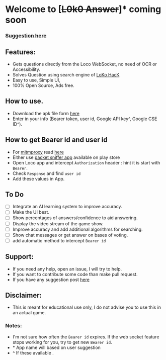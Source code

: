 # Welcome to [~~L0k0 Answer~~]\* coming soon
###  [Suggestion here](https://github.com/SubhamTyagi/loco-socket/issues/1)

## Features:

 -  Gets questions directly from the Loco WebSocket, no need of OCR or Accessibility.
 - Solves Question using  search engine of [LoKo HacK](https://github.com/SubhamTyagi/loco-answers)
 - Easy to use, Simple UI, 
 - 100% Open Source, Ads free. 
 
 ## How to use. 
 
 - Download the apk file form [ here](https://github.com/SubhamTyagi/loco-socket/releases)
 - Enter in your info (Bearer token, user id, Google API key^,  Google CSE ID^).
 ## How to get Bearer id and user id
 
 - For [mitmproxy](https://mitmproxy.org/) read [here](https://blog.heckel.xyz/2013/07/01/how-to-use-mitmproxy-to-read-and-modify-https-traffic-of-your-phone/) 
 - Either use [packet sniffer app](https://play.google.com/store/apps/collection/search_results_cluster_apps?clp=ggEQCg5wYWNrZXQgc25uaWZlcg==:S:ANO1ljKjtX4) available on play store
 - Open Loco app and intercept `Authorization`  header : hint it is start with `Bearer`.
 - Check `Response`  and find `user id`
 -  Add these values in App.
## To Do
 - [ ] Integrate an AI learning system to improve accuracy.
 - [ ] Make the UI best.
 - [ ] Show percentages of answers/confidence to aid answering.
 - [ ] Display the video stream of the game show.
 - [ ] Improve accuracy and add additional algorithms for searching.
 - [ ] Show chat messages or get answer on bases of voting.
 - [ ]  add automatic method to intercept `Bearer id`
 ## Support: 
 
 -    If you need any help, open an issue, I will try to help.
 -    If you want to contribute some code than make pull request.
 -    If you have any suggestion post [here](https://github.com/SubhamTyagi/loco-socket/issues/1)
 ## Disclaimer:
 -   This is meant for educational use only, I do not advise you to use this in an actual  game.
 
 ### Notes:
 - I'm not sure how often the `Bearer id` expires. If the web socket feature stops working for you, try to get new `Bearer id`.
 - \* App name will based on user suggestion
 - \^ If these available . 
